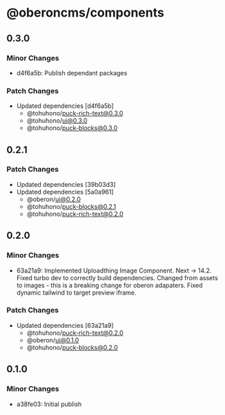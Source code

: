 # @oberoncms/components

## 0.3.0

### Minor Changes

- d4f6a5b: Publish dependant packages

### Patch Changes

- Updated dependencies [d4f6a5b]
  - @tohuhono/puck-rich-text@0.3.0
  - @tohuhono/ui@0.3.0
  - @tohuhono/puck-blocks@0.3.0

## 0.2.1

### Patch Changes

- Updated dependencies [39b03d3]
- Updated dependencies [5a0a961]
  - @oberon/ui@0.2.0
  - @tohuhono/puck-blocks@0.2.1
  - @tohuhono/puck-rich-text@0.2.0

## 0.2.0

### Minor Changes

- 63a21a9: Implemented Uploadthing Image Component.
  Next -> 14.2.
  Fixed turbo dev to correctly build dependencies.
  Changed from assets to images - this is a breaking change for oberon adapaters.
  Fixed dynamic tailwind to target preview iframe.

### Patch Changes

- Updated dependencies [63a21a9]
  - @tohuhono/puck-rich-text@0.2.0
  - @oberon/ui@0.1.0
  - @tohuhono/puck-blocks@0.2.0

## 0.1.0

### Minor Changes

- a38fe03: Initial publish
